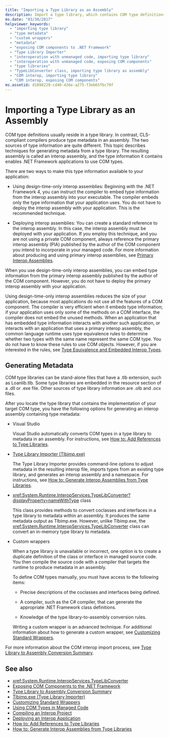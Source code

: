 ```yaml
---
title: "Importing a Type Library as an Assembly"
description: Import a type library, which contains COM type definitions, as an assembly. Learn ways to create metadata from a type library, resulting in an interop assembly.
ms.date: "03/30/2017"
helpviewer_keywords:
  - "importing type library"
  - "type metadata"
  - "custom wrappers"
  - "metadata"
  - "exposing COM components to .NET Framework"
  - "Type Library Importer"
  - "interoperation with unmanaged code, importing type library"
  - "interoperation with unmanaged code, exposing COM components"
  - "type libraries"
  - "TypeLibConverter class, importing type library as assembly"
  - "COM interop, importing type library"
  - "COM interop, exposing COM components"
ms.assetid: d1898229-cd40-426e-a275-f3eb65fbc79f
---
```

# Importing a Type Library as an Assembly

COM type definitions usually reside in a type library. In contrast, CLS-compliant compilers produce type metadata in an assembly. The two sources of type information are quite different. This topic describes techniques for generating metadata from a type library. The resulting assembly is called an interop assembly, and the type information it contains enables .NET Framework applications to use COM types.

There are two ways to make this type information available to your application:

- Using design-time-only interop assemblies: Beginning with the .NET Framework 4, you can instruct the compiler to embed type information from the interop assembly into your executable. The compiler embeds only the type information that your application uses. You do not have to deploy the interop assembly with your application. This is the recommended technique.

- Deploying interop assemblies: You can create a standard reference to the interop assembly. In this case, the interop assembly must be deployed with your application. If you employ this technique, and you are not using a private COM component, always reference the primary interop assembly (PIA) published by the author of the COM component you intend to incorporate in your managed code. For more information about producing and using primary interop assemblies, see [Primary Interop Assemblies](https://docs.microsoft.com/previous-versions/dotnet/netframework-4.0/aax7sdch(v=vs.100)).

When you use design-time-only interop assemblies, you can embed type information from the primary interop assembly published by the author of the COM component. However, you do not have to deploy the primary interop assembly with your application.

Using design-time-only interop assemblies reduces the size of your application, because most applications do not use all the features of a COM component. The compiler is very efficient when it embeds type information; if your application uses only some of the methods on a COM interface, the compiler does not embed the unused methods. When an application that has embedded type information interacts with another such application, or interacts with an application that uses a primary interop assembly, the common language runtime uses type equivalence rules to determine whether two types with the same name represent the same COM type. You do not have to know these rules to use COM objects. However, if you are interested in the rules, see [Type Equivalence and Embedded Interop Types](type-equivalence-and-embedded-interop-types.md).

## Generating Metadata

COM type libraries can be stand-alone files that have a .tlb extension, such as Loanlib.tlb. Some type libraries are embedded in the resource section of a .dll or .exe file. Other sources of type library information are .olb and .ocx files.

After you locate the type library that contains the implementation of your target COM type, you have the following options for generating an interop assembly containing type metadata:

- Visual Studio

  Visual Studio automatically converts COM types in a type library to metadata in an assembly. For instructions, see [How to: Add References to Type Libraries](how-to-add-references-to-type-libraries.md).

- [Type Library Importer (Tlbimp.exe)](../tools/tlbimp-exe-type-library-importer.md)

  The Type Library Importer provides command-line options to adjust metadata in the resulting interop file, imports types from an existing type library, and generates an interop assembly and a namespace. For instructions, see [How to: Generate Interop Assemblies from Type Libraries](how-to-generate-interop-assemblies-from-type-libraries.md).

- <xref:System.Runtime.InteropServices.TypeLibConverter?displayProperty=nameWithType> class

  This class provides methods to convert coclasses and interfaces in a type library to metadata within an assembly. It produces the same metadata output as Tlbimp.exe. However, unlike Tlbimp.exe, the <xref:System.Runtime.InteropServices.TypeLibConverter> class can convert an in-memory type library to metadata.

- Custom wrappers

  When a type library is unavailable or incorrect, one option is to create a duplicate definition of the class or interface in managed source code. You then compile the source code with a compiler that targets the runtime to produce metadata in an assembly.

  To define COM types manually, you must have access to the following items:

  - Precise descriptions of the coclasses and interfaces being defined.

  - A compiler, such as the C# compiler, that can generate the appropriate .NET Framework class definitions.

  - Knowledge of the type library-to-assembly conversion rules.

  Writing a custom wrapper is an advanced technique. For additional information about how to generate a custom wrapper, see [Customizing Standard Wrappers](https://docs.microsoft.com/previous-versions/dotnet/netframework-4.0/h7hx9abd(v=vs.100)).

 For more information about the COM interop import process, see [Type Library to Assembly Conversion Summary](https://docs.microsoft.com/previous-versions/dotnet/netframework-4.0/k83zzh38(v=vs.100)).

## See also

- <xref:System.Runtime.InteropServices.TypeLibConverter>
- [Exposing COM Components to the .NET Framework](exposing-com-components.md)
- [Type Library to Assembly Conversion Summary](https://docs.microsoft.com/previous-versions/dotnet/netframework-4.0/k83zzh38(v=vs.100))
- [Tlbimp.exe (Type Library Importer)](../tools/tlbimp-exe-type-library-importer.md)
- [Customizing Standard Wrappers](https://docs.microsoft.com/previous-versions/dotnet/netframework-4.0/h7hx9abd(v=vs.100))
- [Using COM Types in Managed Code](https://docs.microsoft.com/previous-versions/dotnet/netframework-4.0/3y76b69k(v=vs.100))
- [Compiling an Interop Project](compiling-an-interop-project.md)
- [Deploying an Interop Application](deploying-an-interop-application.md)
- [How to: Add References to Type Libraries](how-to-add-references-to-type-libraries.md)
- [How to: Generate Interop Assemblies from Type Libraries](how-to-generate-interop-assemblies-from-type-libraries.md)
